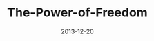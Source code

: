 ---
layout: music 
title: "The-Power-of-Freedom"
series: "The Gift of Freedom"
date: 2013-12-20 
description: "Mason"
audio: "http://www.crossroads.net/players/media/hq/giftoffreedom_03_mason.mp3"
audio-duration: "42:40"
src: "http://www.crossroads.net/players/media/mediumHz/"
---